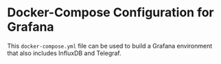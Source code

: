 # Docker-Compose Configuration for Grafana

This `docker-compose.yml` file can be used to build a Grafana environment that also includes InfluxDB and Telegraf.

